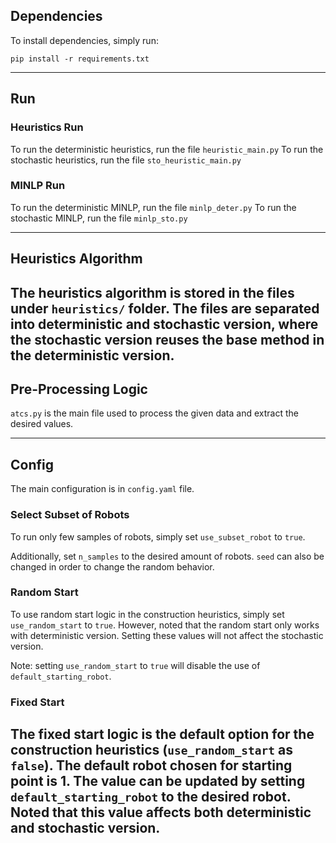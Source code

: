 ## Dependencies
To install dependencies, simply run:
```commandline
pip install -r requirements.txt
```

---
## Run
### Heuristics Run
To run the deterministic heuristics, run the file `heuristic_main.py` 
To run the stochastic heuristics, run the file `sto_heuristic_main.py` 

### MINLP Run
To run the deterministic MINLP, run the file `minlp_deter.py` 
To run the stochastic MINLP, run the file `minlp_sto.py` 

---
## Heuristics Algorithm
The heuristics algorithm is stored in the files under `heuristics/` folder.
The files are separated into deterministic and stochastic version, 
where the stochastic version reuses the base method in the deterministic version.
---
## Pre-Processing Logic
`atcs.py` is the main file used to process the given data and extract the desired values.

---
## Config
The main configuration is in `config.yaml` file.

### Select Subset of Robots
To run only few samples of robots, simply set `use_subset_robot` to `true`.

Additionally, set `n_samples` to the desired amount of robots.
`seed` can also be changed in order to change the random behavior.

### Random Start
To use random start logic in the construction heuristics, simply set `use_random_start` to `true`.
However, noted that the random start only works with deterministic version. 
Setting these values will not affect the stochastic version.

Note: setting `use_random_start` to `true` will disable the use of `default_starting_robot`.

### Fixed Start
The fixed start logic is the default option for the construction heuristics (`use_random_start` as `false`).
The default robot chosen for starting point is 1.
The value can be updated by setting `default_starting_robot` to the desired robot. 
Noted that this value affects both deterministic and stochastic version.
---